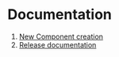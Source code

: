 # Documentation

1. [New Component creation](./new-component.md)
1. [Release documentation](./release.md)

